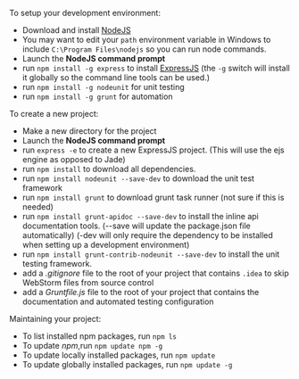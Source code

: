 To setup your development environment:
* Download and install [NodeJS](http://nodejs.org/download/)
* You may want to edit your `path` environment variable in Windows to include `C:\Program Files\nodejs` so you can run node commands.
* Launch the **NodeJS command prompt**
* run `npm install -g express` to install [ExpressJS](http://expressjs.com)
  (the `-g` switch will install it globally so the command line tools can be used.)
* run `npm install -g nodeunit` for unit testing
* run `npm install -g grunt` for automation

To create a new project:
* Make a new directory for the project
* Launch the **NodeJS command prompt**
* run `express -e` to create a new ExpressJS project.
  (This will use the ejs engine as opposed to Jade)
* run `npm install` to download all dependencies.
* run `npm install nodeunit --save-dev` to download the unit test framework
* run `npm install grunt` to download grunt task runner (not sure if this is needed)
* run `npm install grunt-apidoc --save-dev` to install the inline api documentation tools.
  (--save will update the package.json file automatically)
  (-dev will only require the dependency to be installed when setting up a development environment)
* run `npm install grunt-contrib-nodeunit --save-dev` to install the unit testing framework.
* add a _.gitignore_ file to the root of your project that contains `.idea` to skip WebStorm files from source control
* add a _Gruntfile.js_ file to the root of your project that contains the documentation and automated testing configuration

Maintaining your project:
* To list installed npm packages, run `npm ls`
* To update _npm_,run `npm update npm -g`
* To update locally installed packages, run `npm update`
* To update globally installed packages, run `npm update -g`
